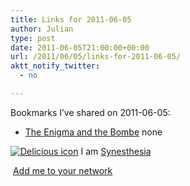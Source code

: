 ```yaml
---
title: Links for 2011-06-05
author: Julian
type: post
date: 2011-06-05T21:00:00+00:00
url: /2011/06/05/links-for-2011-06-05/
aktt_notify_twitter:
  - no

---
```

Bookmarks I&#8217;ve shared on 2011-06-05:

  * [The Enigma and the Bombe][1] 
    none</li> </ul> 
    
    <p class="deliciouslink">
      <a href="https://del.icio.us/synesthesia" title="See all my bookmarks on del.icio.us"><img src="https://www.synesthesia.co.uk/images/deliciousicon.jpg" alt="Delicious icon" /></a>&nbsp;I am <a href="https://del.icio.us/synesthesia" title="See all my bookmarks on del.icio.us">Synesthesia</a>
    </p>
    
    <p class="deliciouslink">
      <a href="https://del.icio.us/network?add=synesthesia" title="Add me to your del.icio.us network"><img src="https://www.synesthesia.co.uk/images/add.gif" alt="" /></a>&nbsp;<a href="https://del.icio.us/network?add=synesthesia" title="Add me to your del.icio.us network">Add me to your network</a>
    </p>

 [1]: https://www.codesandciphers.org.uk/lectures/enigbmbt.htm